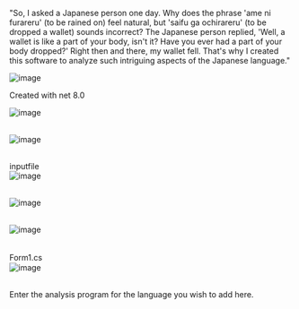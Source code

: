 "So, I asked a Japanese person one day. Why does the phrase 'ame ni furareru' (to be rained on) feel natural, but 'saifu ga ochirareru' (to be dropped a wallet) sounds incorrect? The Japanese person replied, 'Well, a wallet is like a part of your body, isn't it? Have you ever had a part of your body dropped?' Right then and there, my wallet fell. That's why I created this software to analyze such intriguing aspects of the Japanese language."

![image](https://github.com/matahino/morphological-analysis/assets/96413690/b711e7bf-9656-467b-bb73-87d643a42923) <br>

Created with net 8.0<br>

![image](https://github.com/matahino/morphological-analysis/assets/96413690/01bb01af-4766-4f77-8343-8e97e15d491a)<br><br>



![image](https://github.com/matahino/morphological-analysis/assets/96413690/13f214db-9663-41d3-8859-d1f5e633122d)<br><br>



inputfile<br>
![image](https://github.com/matahino/morphological-analysis/assets/96413690/00b20295-c1f2-4e31-a33d-4f3d72709d7e)<br><br>


![image](https://github.com/matahino/morphological-analysis/assets/96413690/5ff0bcfc-3b90-4b5f-a3cc-e54b657d6ac7)<br><br>


![image](https://github.com/matahino/morphological-analysis/assets/96413690/1d452430-15f3-408a-a064-7f05a5b73586)<br><br>

Form1.cs　<br>
![image](https://github.com/matahino/morphological-analysis/assets/96413690/feaa6eba-fd4c-4905-8c47-d7c67a3f2bb8)<br><br>

Enter the analysis program for the language you wish to add here.
